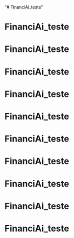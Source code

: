 "# FinanciAi_teste" 
# FinanciAi_teste
# FinanciAi_teste
# FinanciAi_teste
# FinanciAi_teste
# FinanciAi_teste
# FinanciAi_teste
# FinanciAi_teste
# FinanciAi_teste
# FinanciAi_teste
# FinanciAi_teste
